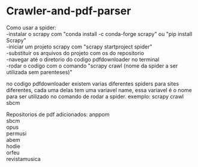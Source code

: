 # Crawler-and-pdf-parser
Como usar a spider:  
-instalar o scrapy com "conda install -c conda-forge scrapy" ou "pip install Scrapy"  
-iniciar um projeto scrapy com "scrapy startproject spider"  
-substituir os arquivos do projeto com os do repositorio  
-navegar até o diretorio do codigo pdfdownloader no terminal  
-rodar o codigo com o comando "scrapy crawl (nome da spider a ser utilizada sem parenteses)"  

no codigo pdfdownloader existem varias diferentes spiders para sites diferentes, cada uma delas tem uma variavel name, essa variavel é o nome para ser utilizado no comando de rodar a spider. exemplo: scrapy crawl sbcm  

Repositorios de pdf adicionados: anppom  
                                 sbcm  
                                 opus  
                                 permusi  
                                 abem  
                                 hodie  
                                 orfeu  
                                 revistamusica  
